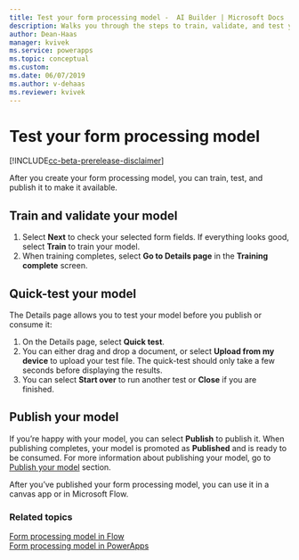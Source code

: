 ```yaml
---
title: Test your form processing model -  AI Builder | Microsoft Docs
description: Walks you through the steps to train, validate, and test your form processing model in AI Builder.
author: Dean-Haas
manager: kvivek
ms.service: powerapps
ms.topic: conceptual
ms.custom: 
ms.date: 06/07/2019
ms.author: v-dehaas
ms.reviewer: kvivek
---
```


# Test your form processing model

[!INCLUDE[cc-beta-prerelease-disclaimer](./includes/cc-beta-prerelease-disclaimer.md)]

After you create your form processing model, you can train, test, and publish it to make it available.

## Train and validate your model

1. Select **Next** to check your selected form fields. If everything looks good, select **Train** to train your model. 
1. When training completes,  select **Go to Details page** in the **Training complete** screen.

## Quick-test your model 


<!--from editor: I'd change "consume" to "use," if use is accurate. Consume sounds like eat. -->


The Details page allows you to test your model before you publish or consume it:

1. On the Details page, select **Quick test**. 
2. You can either drag and drop a document, or select **Upload from my device** to upload your test file. The quick-test should only take a few seconds before displaying the results. 
3. You can select **Start over** to run another test or **Close** if you are finished.

## Publish your model


<!--from editor: Same comment here as above about "consume." -->

If you’re happy with your model, you can select **Publish**  to publish it. When publishing completes, your model is promoted as **Published** and is ready to be consumed. For more information about publishing your model, go to [Publish your model](publish-model.md) section.

After you’ve published your form processing model, you can use it in a canvas app or in Microsoft Flow.

### Related topics
[Form processing model in Flow](form-processing-model-in-flow.md) </br>
[Form processing model in PowerApps](form-processor-component-in-powerapps.md)
